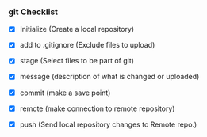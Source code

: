 

### git Checklist

-[x] Initialize (Create a local repository) 

-[x] add to .gitignore (Exclude files to upload) 

-[x] stage (Select files to be part of git) 

-[x] message (description of what is changed or uploaded) 

-[x] commit (make a save point) 

-[x] remote (make connection to remote repository)

-[x] push (Send local repository changes to Remote repo.)